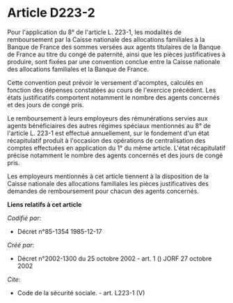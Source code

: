 # Article D223-2

Pour l'application du 8° de l'article L. 223-1, les modalités de remboursement par la Caisse nationale des allocations
familiales à la Banque de France des sommes versées aux agents titulaires de la Banque de France au titre du congé de
paternité, ainsi que les pièces justificatives à produire, sont fixées par une convention conclue entre la Caisse nationale
des allocations familiales et la Banque de France. 

Cette convention peut prévoir le versement d'acomptes, calculés en fonction des dépenses constatées au cours de l'exercice
précédent. Les états justificatifs comportent notamment le nombre des agents concernés et des jours de congé pris. 

Le remboursement à leurs employeurs des rémunérations servies aux agents bénéficiaires des autres régimes spéciaux mentionnés
au 8° de l'article L. 223-1 est effectué annuellement, sur le fondement d'un état récapitulatif produit à l'occasion des
opérations de centralisation des comptes effectuées en application du 1° du même article. L'état récapitulatif précise
notamment le nombre des agents concernés et des jours de congé pris. 

Les employeurs mentionnés à cet article tiennent à la disposition de la Caisse nationale des allocations familiales les
pièces justificatives des demandes de remboursement pour chacun des agents concernés.

**Liens relatifs à cet article**

_Codifié par_:

  - Décret n°85-1354 1985-12-17

_Créé par_:

  - Décret n°2002-1300 du 25 octobre 2002 - art. 1 () JORF 27 octobre 2002

_Cite_:

  - Code de la sécurité sociale. - art. L223-1 (V)
